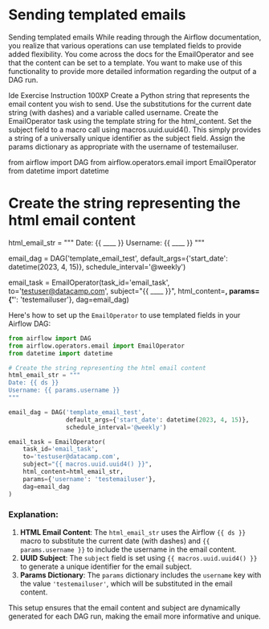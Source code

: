 # Sending templated emails

Sending templated emails
While reading through the Airflow documentation, you realize that various operations can use templated fields to provide added flexibility. You come across the docs for the EmailOperator and see that the content can be set to a template. You want to make use of this functionality to provide more detailed information regarding the output of a DAG run.

Ide Exercise Instruction
100XP
Create a Python string that represents the email content you wish to send. Use the substitutions for the current date string (with dashes) and a variable called username.
Create the EmailOperator task using the template string for the html_content.
Set the subject field to a macro call using macros.uuid.uuid4(). This simply provides a string of a universally unique identifier as the subject field.
Assign the params dictionary as appropriate with the username of testemailuser.

from airflow import DAG
from airflow.operators.email import EmailOperator
from datetime import datetime

# Create the string representing the html email content
html_email_str = """
Date: {{ ____ }}
Username: {{ ____ }}
"""

email_dag = DAG('template_email_test',
                default_args={'start_date': datetime(2023, 4, 15)},
                schedule_interval='@weekly')
                
email_task = EmailOperator(task_id='email_task',
                           to='testuser@datacamp.com',
                           subject="{{ ____ }}",
                           html_content=____,
                           params={'____': 'testemailuser'},
                           dag=email_dag)


Here's how to set up the `EmailOperator` to use templated fields in your Airflow DAG:

```python
from airflow import DAG
from airflow.operators.email import EmailOperator
from datetime import datetime

# Create the string representing the html email content
html_email_str = """
Date: {{ ds }}
Username: {{ params.username }}
"""

email_dag = DAG('template_email_test',
                default_args={'start_date': datetime(2023, 4, 15)},
                schedule_interval='@weekly')

email_task = EmailOperator(
    task_id='email_task',
    to='testuser@datacamp.com',
    subject="{{ macros.uuid.uuid4() }}",
    html_content=html_email_str,
    params={'username': 'testemailuser'},
    dag=email_dag
)
```

### Explanation:
1. **HTML Email Content**: The `html_email_str` uses the Airflow `{{ ds }}` macro to substitute the current date (with dashes) and `{{ params.username }}` to include the username in the email content.
2. **UUID Subject**: The `subject` field is set using `{{ macros.uuid.uuid4() }}` to generate a unique identifier for the email subject.
3. **Params Dictionary**: The `params` dictionary includes the `username` key with the value `'testemailuser'`, which will be substituted in the email content.

This setup ensures that the email content and subject are dynamically generated for each DAG run, making the email more informative and unique.
